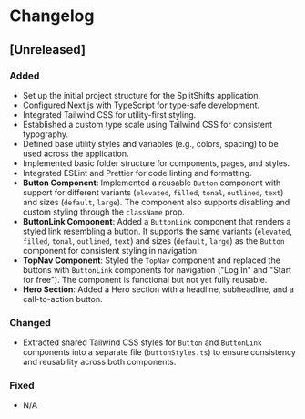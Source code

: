 # Changelog

## [Unreleased]

### Added
- Set up the initial project structure for the SplitShifts application.
- Configured Next.js with TypeScript for type-safe development.
- Integrated Tailwind CSS for utility-first styling.
- Established a custom type scale using Tailwind CSS for consistent typography.
- Defined base utility styles and variables (e.g., colors, spacing) to be used across the application.
- Implemented basic folder structure for components, pages, and styles.
- Integrated ESLint and Prettier for code linting and formatting.
- **Button Component**: Implemented a reusable `Button` component with support for different variants (`elevated`, `filled`, `tonal`, `outlined`, `text`) and sizes (`default`, `large`). The component also supports disabling and custom styling through the `className` prop.
- **ButtonLink Component**: Added a `ButtonLink` component that renders a styled link resembling a button. It supports the same variants (`elevated`, `filled`, `tonal`, `outlined`, `text`) and sizes (`default`, `large`) as the `Button` component for consistent styling in navigation.
- **TopNav Component**: Styled the `TopNav` component and replaced the buttons with `ButtonLink` components for navigation ("Log In" and "Start for free"). The component is functional but not yet fully reusable.
- **Hero Section**: Added a Hero section with a headline, subheadline, and a call-to-action button.

### Changed
- Extracted shared Tailwind CSS styles for `Button` and `ButtonLink` components into a separate file (`buttonStyles.ts`) to ensure consistency and reusability across both components.

### Fixed
- N/A